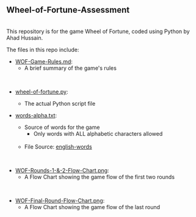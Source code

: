## Wheel-of-Fortune-Assessment
<br />
This repository is for the game Wheel of Fortune, coded using Python by Ahad Hussain.

<br />

The files in this repo include:
<br />
* [WOF-Game-Rules.md](https://github.com/ahadh762/Wheel-Of-Fortune-Assessment/blob/master/WOF-Game-Rules.md):
    * A brief summary of the game's rules

<br />

* [wheel-of-fortune.py](https://github.com/ahadh762/Wheel-Of-Fortune-Assessment/blob/master/wheel-of-fortune.py):
    * The actual Python script file


* [words-alpha.txt](https://github.com/ahadh762/Wheel-Of-Fortune-Assessment/blob/master/words_alpha.txt): 
    <br />
    * Source of words for the game
        * Only words with ALL alphabetic characters allowed
    <br />

    * File Source: [english-words](https://github.com/dwyl/english-words)

<br/>

* [WOF-Rounds-1-&-2-Flow-Chart.png](https://github.com/ahadh762/Wheel-Of-Fortune-Assessment/blob/master/Plans/WOF-Rounds-1-%26-2-Flow-Chart.png): 
    <br/>
    * A Flow Chart showing the game flow of the first two rounds

<br/>


* [WOF-Final-Round-Flow-Chart.png](https://github.com/ahadh762/Wheel-Of-Fortune-Assessment/blob/master/Plans/WOF-Final-Round-Flow-Chart.png): 
    * A Flow Chart showing the game flow of the last round
    <br />
